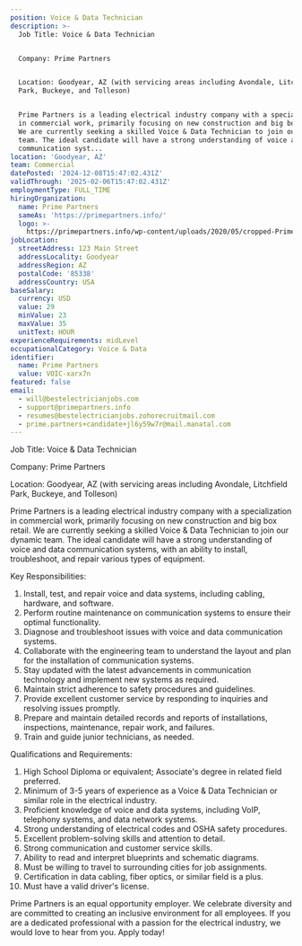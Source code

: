 ```yaml
---
position: Voice & Data Technician
description: >-
  Job Title: Voice & Data Technician 


  Company: Prime Partners 


  Location: Goodyear, AZ (with servicing areas including Avondale, Litchfield
  Park, Buckeye, and Tolleson)


  Prime Partners is a leading electrical industry company with a specialization
  in commercial work, primarily focusing on new construction and big box retail.
  We are currently seeking a skilled Voice & Data Technician to join our dynamic
  team. The ideal candidate will have a strong understanding of voice and data
  communication syst...
location: 'Goodyear, AZ'
team: Commercial
datePosted: '2024-12-08T15:47:02.431Z'
validThrough: '2025-02-06T15:47:02.431Z'
employmentType: FULL_TIME
hiringOrganization:
  name: Prime Partners
  sameAs: 'https://primepartners.info/'
  logo: >-
    https://primepartners.info/wp-content/uploads/2020/05/cropped-Prime-Partners-Logo-NO-BG-1-1.png
jobLocation:
  streetAddress: 123 Main Street
  addressLocality: Goodyear
  addressRegion: AZ
  postalCode: '85338'
  addressCountry: USA
baseSalary:
  currency: USD
  value: 29
  minValue: 23
  maxValue: 35
  unitText: HOUR
experienceRequirements: midLevel
occupationalCategory: Voice & Data
identifier:
  name: Prime Partners
  value: VOIC-xarx7n
featured: false
email:
  - will@bestelectricianjobs.com
  - support@primepartners.info
  - resumes@bestelectricianjobs.zohorecruitmail.com
  - prime.partners+candidate+jl6y59w7r@mail.manatal.com
---
```




Job Title: Voice & Data Technician 

Company: Prime Partners 

Location: Goodyear, AZ (with servicing areas including Avondale, Litchfield Park, Buckeye, and Tolleson)

Prime Partners is a leading electrical industry company with a specialization in commercial work, primarily focusing on new construction and big box retail. We are currently seeking a skilled Voice & Data Technician to join our dynamic team. The ideal candidate will have a strong understanding of voice and data communication systems, with an ability to install, troubleshoot, and repair various types of equipment.

Key Responsibilities:

1. Install, test, and repair voice and data systems, including cabling, hardware, and software.
2. Perform routine maintenance on communication systems to ensure their optimal functionality.
3. Diagnose and troubleshoot issues with voice and data communication systems.
4. Collaborate with the engineering team to understand the layout and plan for the installation of communication systems.
5. Stay updated with the latest advancements in communication technology and implement new systems as required.
6. Maintain strict adherence to safety procedures and guidelines.
7. Provide excellent customer service by responding to inquiries and resolving issues promptly.
8. Prepare and maintain detailed records and reports of installations, inspections, maintenance, repair work, and failures.
9. Train and guide junior technicians, as needed.

Qualifications and Requirements:

1. High School Diploma or equivalent; Associate's degree in related field preferred.
2. Minimum of 3-5 years of experience as a Voice & Data Technician or similar role in the electrical industry.
3. Proficient knowledge of voice and data systems, including VoIP, telephony systems, and data network systems.
4. Strong understanding of electrical codes and OSHA safety procedures.
5. Excellent problem-solving skills and attention to detail.
6. Strong communication and customer service skills.
7. Ability to read and interpret blueprints and schematic diagrams.
8. Must be willing to travel to surrounding cities for job assignments.
9. Certification in data cabling, fiber optics, or similar field is a plus.
10. Must have a valid driver's license.

Prime Partners is an equal opportunity employer. We celebrate diversity and are committed to creating an inclusive environment for all employees. If you are a dedicated professional with a passion for the electrical industry, we would love to hear from you. Apply today!